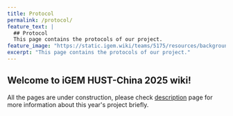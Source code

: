 ```yaml
---
title: Protocol
permalink: /protocol/
feature_text: |
  ## Protocol
  This page contains the protocols of our project.
feature_image: "https://static.igem.wiki/teams/5175/resources/background/bg-protocol.jpg"
excerpt: "This page contains the protocols of our project."
---
```


## Welcome to iGEM HUST-China 2025 wiki!

All the pages are under construction, please check [description](description) page for more information about this year's project briefly.

